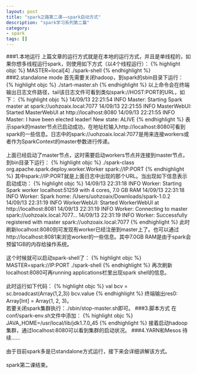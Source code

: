 ```yaml
---
layout: post
title: "spark之路第二课——spark启动方式"
description: "spark学习系列第二篇"
category: 
- spark
tags: []
---
```



###1.本地运行
上篇文章的运行方式就是在本地的运行方式，并且是单线程的，如果你想多线程运行spark，则使用如下方式（以4个线程运行）：
{% highlight objc %}
MASTER=local[4] ./spark-shell
{% endhighlight %}
###2.standalone mode
首先需要关闭hadoop，到spark的sbin目录下运行：
{% highlight objc %}
./start-master.sh
{% endhighlight %}
以上命令会在终端输出日志文件路径，tail该日志文件可看到类似spark://HOST:PORT的URL，如下：
{% highlight objc %}
14/09/13 22:21:54 INFO Master: Starting Spark master at spark://uohzoaix.local:7077
14/09/13 22:21:55 INFO MasterWebUI: Started MasterWebUI at http://localhost:8080
14/09/13 22:21:55 INFO Master: I have been elected leader! New state: ALIVE
{% endhighlight %}
表示spark的master节点已启动成功，在地址栏输入http://localhost:8080可看到spark的一些信息。日志中的spark://uohzoaix.local:7077是用来连接workers或者作为SparkContext的master参数进行传递。</br></br>
上面已经启动了master节点，这时需要启动workers节点并连接到master节点，到bin目录下运行：
{% highlight objc %}
./spark-class org.apache.spark.deploy.worker.Worker spark://IP:PORT
{% endhighlight %}
其中spark://IP:PORT就是上面日志中出现的那个URL。当出现如下信息表示启动成功：
{% highlight objc %}
14/09/13 22:31:18 INFO Worker: Starting Spark worker localhost:51259 with 4 cores, 7.0 GB RAM
14/09/13 22:31:18 INFO Worker: Spark home: /Users/uohzoaix/Downloads/spark-1.0.2
14/09/13 22:31:19 INFO WorkerWebUI: Started WorkerWebUI at http://localhost:8081
14/09/13 22:31:19 INFO Worker: Connecting to master spark://uohzoaix.local:7077...
14/09/13 22:31:19 INFO Worker: Successfully registered with master spark://uohzoaix.local:7077
{% endhighlight %}
此时刷新localhost:8080则可发现有worker已经注册到master上了。也可以通过http://localhost:8081来浏览worker的一些信息。其中7.0GB RAM是由于spark会预留1GB的内存给操作系统。</br></br>
这个时候就可以启动spark-shell了：
{% highlight objc %}
MASTER=spark://IP:PORT ./spark-shell
{% endhighlight %}
再次刷新localhost:8080可再running applications栏里出现spark shell的信息。</br></br>
此时运行如下代码：
{% highlight objc %}
val bcv = sc.broadcast(Array(1,2,3))
bcv.value
{% endhighlight %}
终端输出res0: Array[Int] = Array(1, 2, 3)。</br>
若要关闭spark集群执行：./sbin/stop-master.sh即可。
###3.脚本方式
在conf/spark-env.sh文件中添加：
{% highlight objc %}
JAVA_HOME=/usr/local/lib/jdk1.7.0_45
{% endhighlight %}
接着启动hadoop集群，通过localhost:8080可以看到集群的启动状况。
###4.YARN和Mesos
待续……</br></br>
由于目前spark多是已standalone方式运行，接下来会详细讲解该方式。</br></br>
spark第二课结束。